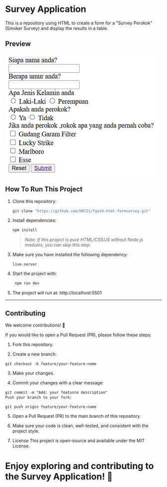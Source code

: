 # Survey Application

This is a repository using HTML to create a form for a "Survey Perokok" (Smoker Survey) and display the results in a table.

## Preview

![Preview Image](image.png)

## How To Run This Project

1. Clone this repository:

   ```bash
   git clone "https://github.com/HN721/fgo24-html-formsurvey.git"
   ```

2. Install dependencies:

   ```bash
   npm install
   ```

   > _Note: If this project is pure HTML/CSS/JS without Node.js modules, you can skip this step._

3. Make sure you have installed the following dependency:

   ```
   live-server
   ```

4. Start the project with:

   ```bash
    npm run dev
   ```

5. The project will run at: http://localhost:5501

---

## Contributing

We welcome contributions! 🚀

If you would like to open a Pull Request (PR), please follow these steps:

1. Fork this repository.

2. Create a new branch:

```
git checkout -b feature/your-feature-name
```

3. Make your changes.

4. Commit your changes with a clear message:

```
git commit -m "Add: your featusre description"
Push your branch to your fork:
```

```
git push origin feature/your-feature-name
```

5. Open a Pull Request (PR) to the main branch of this repository.

6. Make sure your code is clean, well-tested, and consistent with the project style.

7. License
   This project is open-source and available under the MIT License.

# Enjoy exploring and contributing to the Survey Application! 🎉
